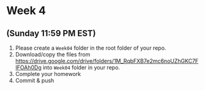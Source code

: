 # Week 4 
## (Sunday 11:59 PM EST)

1. Please create a `Week04` folder in the root folder of your repo.
2. Download/copy the files from https://drive.google.com/drive/folders/1M_RqbFXB7e2mc6noUZhGKC7FIFOAh0Dg into `Week04` folder in your repo. 
3. Complete your homework 
4. Commit & push